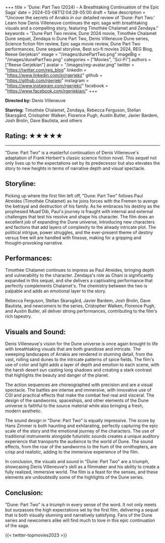 +++
title = 'Dune: Part Two (2024) - A Breathtaking Continuation of the Epic Saga'
date = 2024-03-08T12:04:28-05:00
draft = false
description = "Uncover the secrets of Arrakis in our detailed review of 'Dune: Part Two.' Learn how Denis Villeneuve continues the epic saga with breathtaking visuals and a compelling story, featuring Timothée Chalamet and Zendaya."
keywords = "Dune Part Two review, Dune 2024 movie, Timothée Chalamet Dune sequel, Zendaya in Dune Part Two, Denis Villeneuve Dune series, Science fiction film review, Epic saga movie review, Dune Part Two performances, Dune sequel storyline, Best sci-fi movies 2024, REG Blog, Reese Gerjekian"
image = "/images/dunePartTwo.png"
imageBig = "/images/dunePartTwo.png"
categories = ["Movies", "Sci-Fi"]
authors = ["Reese Gerjekian"]
avatar = "/images/reg-avatar.png"
twitter = "https://twitter.com/reg_blog"
linkedin = "https://www.linkedin.com/in/rgerjeki/"
github = "https://github.com/rgerjeki"
instagram = "https://www.instagram.com/rgerjeki/"
facebook = "https://www.facebook.com/rgerjekian/"
+++

**Directed by:** Denis Villeneuve

**Starring:** Timothée Chalamet, Zendaya, Rebecca Ferguson, Stellan Skarsgård, Cristopher Walken, Florence Pugh, Austin Butler, Javier Bardem, Josh Brolin, Dave Bautista, and others
## Rating: ★★★★★

---

"Dune: Part Two" is a masterful continuation of Denis Villeneuve's adaptation of Frank Herbert's classic science fiction novel. This sequel not only lives up to the expectations set by its predecessor but also elevates the story to new heights in terms of narrative depth and visual spectacle.
## Storyline:
Picking up where the first film left off, "Dune: Part Two" follows Paul Atreides (Timothée Chalamet) as he joins forces with the Fremen to avenge the betrayal and destruction of his family. As he embraces his destiny as the prophesied Muad'Dib, Paul's journey is fraught with internal and external challenges that test his resolve and shape his character.
The film does an excellent job of expanding the Dune universe, introducing new characters and factions that add layers of complexity to the already intricate plot. The political intrigue, power struggles, and the ever-present theme of destiny versus free will are handled with finesse, making for a gripping and thought-provoking narrative.
## Performances:
Timothée Chalamet continues to impress as Paul Atreides, bringing depth and vulnerability to the character. Zendaya's role as Chani is significantly expanded in this sequel, and she delivers a captivating performance that perfectly complements Chalamet's. The chemistry between the two is palpable and adds an emotional layer to the story.

Rebecca Ferguson, Stellan Skarsgård, Javier Bardem, Josh Brolin, Dave Bautista, and newcomers to the series, Cristopher Walken, Florence Pugh, and Austin Butler, all deliver strong performances, contributing to the film's rich tapestry.
## Visuals and Sound:
Denis Villeneuve's vision for the Dune universe is once again brought to life with breathtaking visuals that are both grandiose and intricate. The sweeping landscapes of Arrakis are rendered in stunning detail, from the vast, rolling sand dunes to the intricate patterns of spice fields. The film's use of color and light adds a layer of depth and emotion to each scene, with the harsh desert sun casting long shadows and creating a stark contrast that highlights the beauty and danger of the planet.

The action sequences are choreographed with precision and are a visual spectacle. The battles are intense and immersive, with innovative use of CGI and practical effects that make the combat feel real and visceral. The design of the sandworms, spaceships, and other elements of the Dune universe is faithful to the source material while also bringing a fresh, modern aesthetic.

The sound design in "Dune: Part Two" is equally impressive. The score by Hans Zimmer is both haunting and exhilarating, perfectly capturing the epic scale of the story and the emotional journey of the characters. The use of traditional instruments alongside futuristic sounds creates a unique auditory experience that transports the audience to the world of Dune. The sound effects, from the roar of the sandworms to the hum of the ornithopters, are crisp and realistic, adding to the immersive experience of the film.

In conclusion, the visuals and sound in "Dune: Part Two" are a triumph, showcasing Denis Villeneuve's skill as a filmmaker and his ability to create a fully realized, immersive world. The film is a feast for the senses, and these elements are undoubtedly some of the highlights of the Dune series.
## Conclusion:
"Dune: Part Two" is a triumph in every sense of the word. It not only meets but surpasses the high expectations set by the first film, delivering a sequel that is both visually stunning and narratively satisfying. Fans of the Dune series and newcomers alike will find much to love in this epic continuation of the saga.

{{< twitter-topmovies2023 >}}
